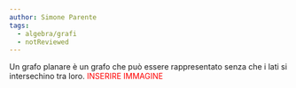 ```yaml
---
author: Simone Parente
tags:
  - algebra/grafi
  - notReviewed
---
```

Un grafo planare è un grafo che può essere rappresentato senza che i lati si intersechino tra loro.
<span style="color:#ff0000">INSERIRE IMMAGINE</span>